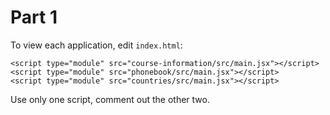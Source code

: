 # Part 1

To view each application, edit `index.html`:

```
<script type="module" src="course-information/src/main.jsx"></script>
<script type="module" src="phonebook/src/main.jsx"></script>
<script type="module" src="countries/src/main.jsx"></script>
```

Use only one script, comment out the other two.